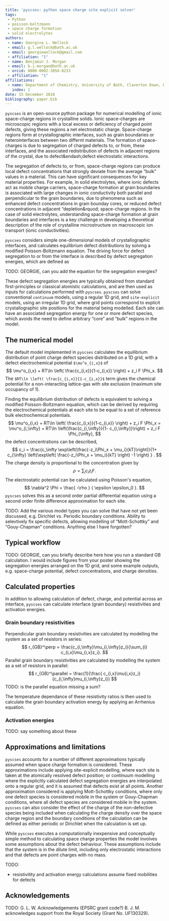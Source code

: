 ```yaml
---
title: 'pyscses: python space charge site explicit solver'
tags:
 - Python
 - poisson-boltzmann
 - space charge formation
 - solid electrolytes
authors:
 - name: Georgina L. Wellock
 - email: g.l.wellock@bath.ac.uk
 - email: georgiewellock@gmail.com
 - affiliation: "1"
 - name: Benjamin J. Morgan
 - email: b.j.morgan@bath.ac.uk
 - orcid: 0000-0002-3056-8233
 - affiliation: "1"
affiliations:
 - name: Department of Chemistry, University of Bath, Claverton Down, UK, BA2 7AY
   index: 1
date: 15 December 2018
bibliography: paper.bib
---
```


``pyscses`` is an open-source python package for numerical modelling of ionic space-charge regions in crystalline solids. Ionic space-charges are microscopic regions with a local excess or deficiency of charged point defects, giving these regions a net electrostatic charge. Space-charge regions form at crystallographic interfaces, such as grain boundaries or heterointerfaces between two differnt materials. The formation of space-charges is due to segregation of charged defects to, or from, these interfaces, and the associated redistribution of defects in adjacent regions of the crystal, due to defect&endash;defect electrostatic interactions. 

The segregation of defects to, or from, space-charge regions can produce local defect concentrations that strongly deviate from the average &ldquo;bulk&rdquo; values in a material. This can have significant consequences for key material properties. For example, in solid electrolytes, where ionic defects act as mobile charge carriers, space-charge formation at grain boundaries is associated with large changes in ionic conductivity both parallel and perpendicular to the grain boundaries, due to phenomena such as enhanced defect concentrations in grain bounday cores, or reduced defect concentrations in adjacent &ldquo;depletion&rquod; space-charge regions. In the case of solid electrolytes, understanding space-charge formation at grain boundaries and interfaces is a key challenge in developing a theoretical description of the role of crystalline microstructure on macroscopic ion transport (ionic conductivities).

``pyscses`` considers simple one-dimensional models of crystallographic interfaces, and calculates equilibrium defect distributions by solving a modified Poisson-Boltzmann equation. The driving force for defect segregation to or from the interface is described by defect segregation energies, which are defined as

TODO: GEORGIE, can you add the equation for the segregation energies?

These defect segregation energies are typically obtained from standard first-principles or classical atomistic calculations, and are then used as inputs for calculations performed with ``pyscses``. ``pyscses`` can solve conventional ``continuum`` models, using a regular 1D grid, and ``site-explicit`` models, using an irregular 1D grid, where grid points correspond to explicit crystallographic site positions for the material being modelled. Each site can have an associated segregation energy for one or more defect species, which avoids the need to define arbitrary &ldquo;core&rdquo; and &ldquo;bulk&rdquo; regions in the model.

## The numerical model
The default model implemented in ``pyscses`` calculates the equilibrium distribution of point charge defect species distributed on a 1D grid, with a defect electrochemical potential `$\mu^o_{i,x}$` of
$$
\mu^o_{i,x} + RT\ln \left( \frac{c_{i,x}}{1-c_{i,x}} \right) + z_i F \Phi_x.
$$
The `$RT\ln \left( \frac{c_{i,x}}{1-c_{i,x}}$` term gives the chemical potential for a non-interacting lattice-gas with site exclusion (maximum site occupancy of 1).

Finding the equilibrium distribution of defects is equivalent to solving a modified Poisson-Boltzmann equation, which can be derived by requiring the electrochemical potentials at each site to be equal to a set of reference bulk electrochemical potentials.
$$
\mu^o_{i,x} + RT\ln \left( \frac{c_{i,x}}{1-c_{i,x}} \right) + z_i F \Phi_x = \mu^o_{i,\infty} + RT\ln \left(\frac{c_{i,\infty}}{1- c_{i,\infty}}\right) + z_i F \Phi_{\infty},
$$
the defect concentrations can be described,
$$
c_i = \frac{c_\infty \exp\left(\frac{-z_i\Phi_x + \mu_i}{kT}\right)}{1+ c_{\infty} \left(\exp\left( \frac{-z_i\Phi_x + \mu_i}{kT} \right) -1 \right) } . 
$$
The charge density is proportional to the concentration given by
$$
\rho = \sum_i c_i z_i F.
$$
The electrostatic potential can be calculated using Poisson's equation,
$$
\nabla^2 \Phi = \frac{ -\rho } { \epsilon \epsilon_0 }.
$$
``pyscses`` solves this as a second order partial differential equation using a second order finite difference approximation for each site.

TODO: Add the various model types you can solve that have not yet been discussed, e.g. Dirichlet vs. Periodic boundary conditions. Ability to selevtively fix specific defects, allowing modelling of &ldquo;Mott-Schottky&rdquo; and &ldquo;Gouy-Chapman&rdquo; conditions. Anything else I have forgotten?

## Typical workflow

TODO: GEORGIE, can you briefly describe here how you run a standard GB calculation. I would include figures from your poster showing the segregation energies arranged on the 1D grid, and some example outputs, e.g. space-charge potential, defect concentrations, and charge densities.

## Calculated properties

In addition to allowing calculation of defect, charge, and potential across an interface, ``pyscses`` can calculate interface (grain boundary) resistivities and activation energies. 

### Grain boundary resistivities

Perpendicular grain boundary resistivities are calculated by modelling the system as a set of resistors in series:
$$
r_{GB}^\perp = \frac{c_{i,\infty}\mu_{i,\infty}z_i}{\sum_{i} c_{i,x}\mu_{i,x}z_i}.
$$
Parallel grain boundary resistivities are calculated by modelling the system as a set of resistors in parallel:
$$
r_{GB}^\parallel = \frac{1}{\frac{ c_{i,x}\mu{i,x}z_i}{c_{i,\infty}mu_{i,\infty}z_i}}
$$
TODO: is the parallel equation missing a sum?
 
The temperature dependance of these resistivity ratios is then used to calculate the grain boundary activation energy by applying an Arrhenius equation.

### Activation energies
TODO: say something about these

## Approximations and limitations
``pyscses`` accounts for a number of different approximations typically assumed when space charge formation is considered. These approximations include applying site-explicit modelling, where each site is taken at the atomically resolved defect position; or continuum modelling where the explicitly calculated defect segregation energies are interpolated onto a regular grid, and it is assumed that defects exist at all points. Another approximation considered is applying Mott-Schottky conditions, where only one defect species is considered mobile in the system or Gouy-Chapman conditions, where all defect species are considered mobile in the system. ``pyscses`` can also consider the effect of the charge of the non-defective species being included when calculating the charge density over the space charge region and the boundary conditions of the calculation can be defined as either periodic or Dirichlet when the calculation is set up. 

While ``pyscses`` executes a computationally inexpensive and conceptually simple method to calculating space charge properties the model involves some assumptions about the defect behaviour. These assumptions include that the system is in the dilute limit, including only electrostatic interactions and that defects are point charges with no mass. 

TODO:
- resistivitity and activation energy calculations assume fixed mobilities for defects

## Acknowledgements

TODO: G. L. W. Acknowledgements (EPSRC grant code?)
B. J. M. acknowledges support from the Royal Society (Grant No. UF130329).


